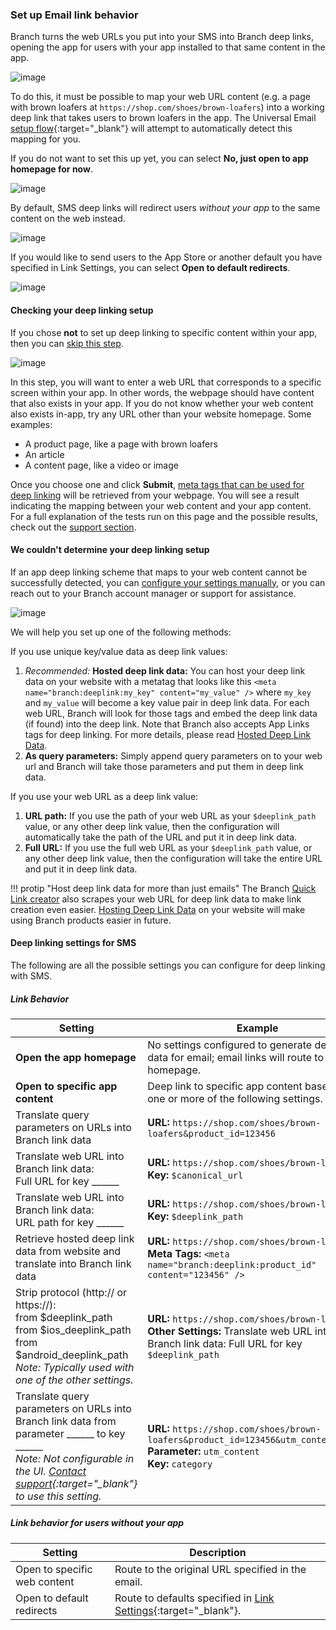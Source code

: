 ### Set up Email link behavior

Branch turns the web URLs you put into your SMS into Branch deep links, opening the app for users with your app installed to that same content in the app.

![image](/img/pages/email/users-with-app.png)

To do this, it must be possible to map your web URL content (e.g. a page with brown loafers at `https://shop.com/shoes/brown-loafers`) into a working deep link that takes users to brown loafers in the app. The Universal Email [setup flow](https://dashboard.branch.io/email){:target="\_blank"} will attempt to automatically detect this mapping for you.

If you do not want to set this up yet, you can select **No, just open to app homepage for now**.

![image](/img/pages/email/app-homepage.png)

By default, SMS deep links will redirect users _without your app_ to the same content on the web instead.

![image](/img/pages/email/users-without-app.png)

If you would like to send users to the App Store or another default you have specified in Link Settings, you can select **Open to default redirects**.

![image](/img/pages/email/default-redirects.png)

#### Checking your deep linking setup

If you chose **not** to set up deep linking to specific content within your app, then you can [skip this step](#next-steps).

![image](/img/pages/email/responsys/enter-web-url.png)

In this step, you will want to enter a web URL that corresponds to a specific screen within your app. In other words, the webpage should have content that also exists in your app. If you do not know whether your web content also exists in-app, try any URL other than your website homepage. Some examples:

- A product page, like a page with brown loafers
- An article
- A content page, like a video or image

Once you choose one and click **Submit**, [meta tags that can be used for deep linking](/pages/web/hosted-data/) will be retrieved from your webpage. You will see a result indicating the mapping between your web content and your app content. For a full explanation of the tests run on this page and the possible results, check out the [support section](/pages/emails/support/#deep-linking-setup-messages).

#### We couldn't determine your deep linking setup

If an app deep linking scheme that maps to your web content cannot be successfully detected, you can [configure your settings manually](#deep-linking-settings-for-email), or you can reach out to your Branch account manager or support for assistance.

![image](/img/pages/email/failure-result.png)

We will help you set up one of the following methods:

If you use unique key/value data as deep link values:

1. _Recommended:_ **Hosted deep link data:** You can host your deep link data on your website with a metatag that looks like this `<meta name="branch:deeplink:my_key" content="my_value" />` where `my_key` and `my_value` will become a key value pair in deep link data. For each web URL, Branch will look for those tags and embed the deep link data (if found) into the deep link. Note that Branch also accepts App Links tags for deep linking. For more details, please read [Hosted Deep Link Data](/getting-started/hosted-deep-link-data/guide/).
1. **As query parameters:** Simply append query parameters on to your web url and Branch will take those parameters and put them in deep link data.

If you use your web URL as a deep link value:

1. **URL path:** If you use the path of your web URL as your  `$deeplink_path` value, or any other deep link value, then the configuration will automatically take the path of the URL and put it in deep link data.
1. **Full URL:** If you use the full web URL as your `$deeplink_path` value, or any other deep link value, then the configuration will take the entire URL and put it in deep link data.

!!! protip "Host deep link data for more than just emails"
    The Branch [Quick Link creator](/getting-started/creating-links/dashboard/) also scrapes your web URL for deep link data to make link creation even easier. [Hosting Deep Link Data](/getting-started/hosted-deep-link-data/guide/) on your website will make using Branch products easier in future.

#### Deep linking settings for SMS

The following are all the possible settings you can configure for deep linking with SMS.

##### Link Behavior

Setting | Example | Link Data Result
--- | --- | ---
**Open the app homepage** | No settings configured to generate deep link data for email; email links will route to the app homepage.
**Open to specific app content** | Deep link to specific app content based on one or more of the following settings.
Translate query parameters on URLs into Branch link data | **URL:** `https://shop.com/shoes/brown-loafers&product_id=123456` | `product_id: 123456`
Translate web URL into Branch link data: <br> Full URL for key ______ | **URL:** `https://shop.com/shoes/brown-loafers` <br> **Key:** `$canonical_url` | `$canonical_url: https://shop.com/shoes/brown-loafers`
Translate web URL into Branch link data: <br> URL path for key ______ | **URL:** `https://shop.com/shoes/brown-loafers` <br> **Key:** `$deeplink_path` | `$deeplink_path: shoes/brown-loafers`
Retrieve hosted deep link data from website and translate into Branch link data | **URL:** `https://shop.com/shoes/brown-loafers` <br> **Meta Tags:** `<meta name="branch:deeplink:product_id" content="123456" />` | `product_id: 123456`
Strip protocol (http:// or https://): <br> from $deeplink_path <br> from $ios_deeplink_path <br> from $android_deeplink_path <br> *Note: Typically used with one of the other settings.* | **URL:** `https://shop.com/shoes/brown-loafers` <br> **Other Settings:** Translate web URL into Branch link data: Full URL for key `$deeplink_path` | `$deeplink_path: shop.com/shoes/brown-loafers`
Translate query parameters on URLs into Branch link data from parameter ______ to key ______ <br> *Note: Not configurable in the UI. [Contact support](https://support.branch.io/support/tickets/new){:target="_blank"} to use this setting.* | **URL:** `https://shop.com/shoes/brown-loafers&product_id=123456&utm_content=shoes` <br> **Parameter:** `utm_content` <br> **Key:** `category` | `category: shoes`

##### Link behavior for users without your app

Setting | Description
--- | ---
Open to specific web content | Route to the original URL specified in the email.
Open to default redirects | Route to defaults specified in [Link Settings](https://dashboard.branch.io/link-settings){:target="_blank"}.
